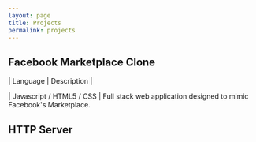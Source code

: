 ```yaml
---
layout: page
title: Projects
permalink: projects
---
```



## Facebook Marketplace Clone



| Language     | Description |

| Javascript / HTML5 / CSS   | Full stack web application designed to mimic Facebook's Marketplace.

## HTTP Server

